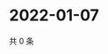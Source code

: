 # 2022-01-07

共 0 条

<!-- BEGIN WEIBO -->
<!-- 最后更新时间 Fri Jan 07 2022 04:09:53 GMT+0800 (China Standard Time) -->

<!-- END WEIBO -->
